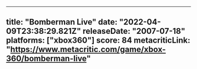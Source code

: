
---
title: "Bomberman Live"
date: "2022-04-09T23:38:29.821Z"
releaseDate: "2007-07-18"
platforms: ["xbox360"]
score: 84
metacriticLink: "https://www.metacritic.com/game/xbox-360/bomberman-live"
---
